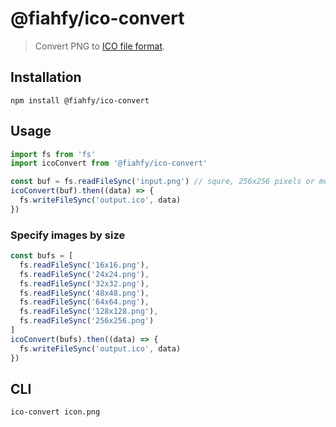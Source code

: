 # @fiahfy/ico-convert

> Convert PNG to [ICO file format](https://en.wikipedia.org/wiki/ICO_(file_format)).

## Installation
```
npm install @fiahfy/ico-convert
```

## Usage
```js
import fs from 'fs'
import icoConvert from '@fiahfy/ico-convert'

const buf = fs.readFileSync('input.png') // squre, 256x256 pixels or more
icoConvert(buf).then((data) => {
  fs.writeFileSync('output.ico', data)
})
```

### Specify images by size
```js
const bufs = [
  fs.readFileSync('16x16.png'),
  fs.readFileSync('24x24.png'),
  fs.readFileSync('32x32.png'),
  fs.readFileSync('48x48.png'),
  fs.readFileSync('64x64.png'),
  fs.readFileSync('128x128.png'),
  fs.readFileSync('256x256.png')
]
icoConvert(bufs).then((data) => {
  fs.writeFileSync('output.ico', data)
})
```

## CLI
```
ico-convert icon.png
```
